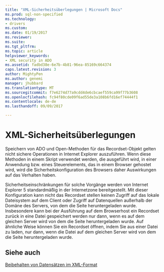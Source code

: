 ```yaml
---
title: "XML-Sicherheitsüberlegungen | Microsoft Docs"
ms.prod: sql-non-specified
ms.technology:
- drivers
ms.custom: 
ms.date: 01/19/2017
ms.reviewer: 
ms.suite: 
ms.tgt_pltfrm: 
ms.topic: article
helpviewer_keywords:
- XML security in ADO
ms.assetid: fadbd38e-6e7b-4b81-96ea-85169c664374
caps.latest.revision: 3
author: MightyPen
ms.author: genemi
manager: jhubbard
ms.translationtype: MT
ms.sourcegitcommit: f7e6274d77a9cdd4de6cbcaef559ca99f77b3608
ms.openlocfilehash: fc94f80cde09f6ad55de3a108b6fd16ef74444f1
ms.contentlocale: de-de
ms.lasthandoff: 09/09/2017

---
```

# <a name="xml-security-considerations"></a>XML-Sicherheitsüberlegungen
Speichern von ADO und Open-Methoden für das Recordset-Objekt gelten nicht sichere Operationen in Internet Explorer auszuführen. Wenn diese Methoden in einem Skript verwendet werden, die ausgeführt wird, in einer Anwendung bzw. eines Steuerelements, das in einem Browser gehostet wird, wird die Sicherheitskonfiguration des Browsers daher Auswirkungen auf das Verhalten haben.  
  
 Sicherheitseinschränkungen für solche Vorgänge werden von Internet Explorer 5 standardmäßig in der Internetzone bereitgestellt. Mit dieser Konfiguration kann nicht das Recordset stellen keinen Zugriff auf das lokale Dateisystem auf dem Client oder Zugriff auf Datenquellen außerhalb der Domäne des Servers, von dem die Seite heruntergeladen wurde. Insbesondere kann bei der Ausführung auf dem Browserhost ein Recordset zurück in eine Datei gespeichert werden nur dann, wenn es auf dem gleichen Server wird von dem die Seite heruntergeladen wurde. Auf ähnliche Weise können Sie ein Recordset öffnen, indem Sie aus einer Datei zu laden, nur dann, wenn die Datei auf dem gleichen Server wird von dem die Seite heruntergeladen wurde.  
  
## <a name="see-also"></a>Siehe auch  
 [Beibehalten von Datensätzen im XML-Format](../../../ado/guide/data/persisting-records-in-xml-format.md)
